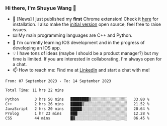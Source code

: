### Hi there, I'm Shuyue Wang 👋

- 🎉 [News] I just published my **first** Chrome extension! Check it [here](https://chrome.google.com/webstore/detail/aiofdhjednbbfajbcpmgbblpljncfnkh) for installation. I also make the [initial version](https://github.com/wangsy503/PennCalendar) open source, feel free to raise issues.
- ⌨️ My main programming languages are C++ and Python.
- 🌱 I’m currently learning IOS development and in the progress of developing an IOS app.
- 💡 I have tons of ideas (maybe I should be a product manager?) but my time is limited. If you are interested in collaborating, I'm always open for a chat.
- 📫 How to reach me: Find me at [LinkedIn](https://www.linkedin.com/in/shuyuew/) and start a chat with me!

<!--
**wangsy503/wangsy503** is a ✨ _special_ ✨ repository because its `README.md` (this file) appears on your GitHub profile.

Here are some ideas to get you started:

- 🔭 I’m currently working on ...
- 🌱 I’m currently learning ...
- 👯 I’m looking to collaborate on ...
- 🤔 I’m looking for help with ...
- 💬 Ask me about ...
- 📫 How to reach me: ...
- 😄 Pronouns: ...
- ⚡ Fun fact: ...
-->
<!--START_SECTION:waka-->

```txt
From: 07 September 2023 - To: 14 September 2023

Total Time: 11 hrs 22 mins

Python       3 hrs 50 mins   ████████▒░░░░░░░░░░░░░░░░   33.80 %
C++          2 hrs 26 mins   █████▒░░░░░░░░░░░░░░░░░░░   21.52 %
JavaScript   2 hrs 20 mins   █████░░░░░░░░░░░░░░░░░░░░   20.64 %
Prolog       1 hr 23 mins    ███░░░░░░░░░░░░░░░░░░░░░░   12.28 %
CSS          44 mins         █▓░░░░░░░░░░░░░░░░░░░░░░░   06.45 %
```

<!--END_SECTION:waka-->
